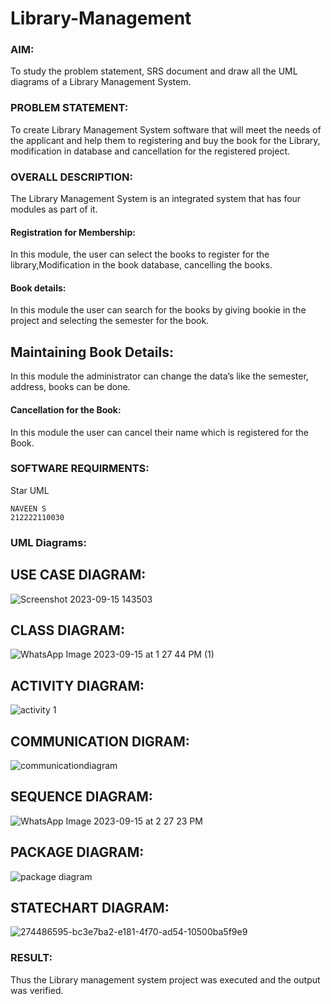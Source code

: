 # Library-Management

### AIM:

To study the problem statement, SRS document and draw all the UML diagrams of a Library Management System.

### PROBLEM STATEMENT:

To create Library Management System software that will meet the needs of the applicant
and help them to registering and buy the book for the Library, modification in database and
cancellation for the registered project.

### OVERALL DESCRIPTION:

The Library Management System is an integrated system that has four modules as part of
it. 

#### Registration for Membership:

In this module, the user can select the books to register for the library,Modification in the book
database, cancelling the books.

#### Book details:

In this module the user can search for the books by giving bookie in the project and selecting
the semester for the book.

## Maintaining Book Details:

In this module the administrator can change the data’s like the semester, address, books can be
done.

#### Cancellation for the Book:

In this module the user can cancel their name which is registered for the Book.

### SOFTWARE REQUIRMENTS:

Star UML

```
NAVEEN S
212222110030
```


### UML Diagrams:

## USE CASE DIAGRAM:

![Screenshot 2023-09-15 143503](https://github.com/22008686/Library-Management/assets/118916413/f6ceb51f-0b85-49d8-ad52-4d46c6ffec90)

## CLASS DIAGRAM:

![WhatsApp Image 2023-09-15 at 1 27 44 PM (1)](https://github.com/22008686/Library-Management/assets/118916413/7e5c0377-6909-43cc-b175-3c41b158ec02)

## ACTIVITY DIAGRAM:

![activity 1](https://github.com/22008686/Library-Management/assets/118916413/799aa11d-9a82-41e4-9cd9-eccc38ee9625)

## COMMUNICATION DIGRAM:

![communicationdiagram](https://github.com/22008686/Library-Management/assets/118916413/e3967753-01ce-4aeb-92eb-7f747adf2c92)


## SEQUENCE DIAGRAM:

![WhatsApp Image 2023-09-15 at 2 27 23 PM](https://github.com/22008686/Library-Management/assets/118916413/5f36980a-18ed-45fe-8b04-049af9977dd1)

## PACKAGE DIAGRAM:

![package diagram](https://github.com/22008686/Library-Management/assets/118916413/c97b67db-7381-4439-99b8-db584769f303)

## STATECHART DIAGRAM:

![274486595-bc3e7ba2-e181-4f70-ad54-10500ba5f9e9](https://github.com/NaveenSivamalai/Library-Management/assets/123792574/613ddc2f-2800-49d6-af7e-10318c0046c6)

### RESULT:

Thus the Library management system project was executed and the output was verified.
